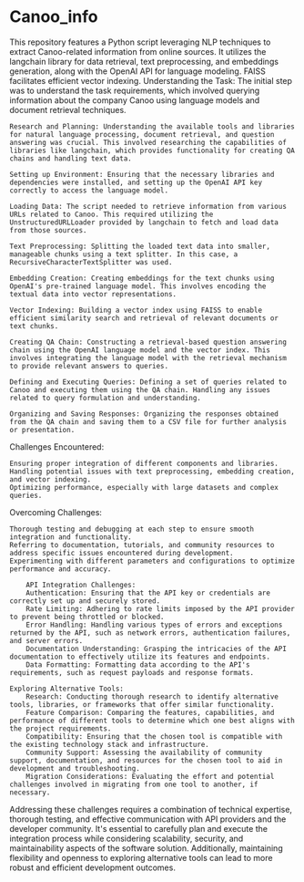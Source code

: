 # Canoo_info
This repository features a Python script leveraging NLP techniques to extract Canoo-related information from online sources. It utilizes the langchain library for data retrieval, text preprocessing, and embeddings generation, along with the OpenAI API for language modeling. FAISS facilitates efficient vector indexing.
    Understanding the Task: The initial step was to understand the task requirements, which involved querying information about the company Canoo using language models and document retrieval techniques.

    Research and Planning: Understanding the available tools and libraries for natural language processing, document retrieval, and question answering was crucial. This involved researching the capabilities of libraries like langchain, which provides functionality for creating QA chains and handling text data.

    Setting up Environment: Ensuring that the necessary libraries and dependencies were installed, and setting up the OpenAI API key correctly to access the language model.

    Loading Data: The script needed to retrieve information from various URLs related to Canoo. This required utilizing the UnstructuredURLLoader provided by langchain to fetch and load data from those sources.

    Text Preprocessing: Splitting the loaded text data into smaller, manageable chunks using a text splitter. In this case, a RecursiveCharacterTextSplitter was used.

    Embedding Creation: Creating embeddings for the text chunks using OpenAI's pre-trained language model. This involves encoding the textual data into vector representations.

    Vector Indexing: Building a vector index using FAISS to enable efficient similarity search and retrieval of relevant documents or text chunks.

    Creating QA Chain: Constructing a retrieval-based question answering chain using the OpenAI language model and the vector index. This involves integrating the language model with the retrieval mechanism to provide relevant answers to queries.

    Defining and Executing Queries: Defining a set of queries related to Canoo and executing them using the QA chain. Handling any issues related to query formulation and understanding.

    Organizing and Saving Responses: Organizing the responses obtained from the QA chain and saving them to a CSV file for further analysis or presentation.

Challenges Encountered:

    Ensuring proper integration of different components and libraries.
    Handling potential issues with text preprocessing, embedding creation, and vector indexing.
    Optimizing performance, especially with large datasets and complex queries.

Overcoming Challenges:

    Thorough testing and debugging at each step to ensure smooth integration and functionality.
    Referring to documentation, tutorials, and community resources to address specific issues encountered during development.
    Experimenting with different parameters and configurations to optimize performance and accuracy.

        API Integration Challenges:
        Authentication: Ensuring that the API key or credentials are correctly set up and securely stored.
        Rate Limiting: Adhering to rate limits imposed by the API provider to prevent being throttled or blocked.
        Error Handling: Handling various types of errors and exceptions returned by the API, such as network errors, authentication failures, and server errors.
        Documentation Understanding: Grasping the intricacies of the API documentation to effectively utilize its features and endpoints.
        Data Formatting: Formatting data according to the API's requirements, such as request payloads and response formats.

    Exploring Alternative Tools:
        Research: Conducting thorough research to identify alternative tools, libraries, or frameworks that offer similar functionality.
        Feature Comparison: Comparing the features, capabilities, and performance of different tools to determine which one best aligns with the project requirements.
        Compatibility: Ensuring that the chosen tool is compatible with the existing technology stack and infrastructure.
        Community Support: Assessing the availability of community support, documentation, and resources for the chosen tool to aid in development and troubleshooting.
        Migration Considerations: Evaluating the effort and potential challenges involved in migrating from one tool to another, if necessary.

Addressing these challenges requires a combination of technical expertise, thorough testing, and effective communication with API providers and the developer community. It's essential to carefully plan and execute the integration process while considering scalability, security, and maintainability aspects of the software solution. Additionally, maintaining flexibility and openness to exploring alternative tools can lead to more robust and efficient development outcomes.
